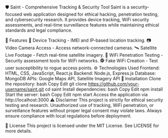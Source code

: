 🛡️ Saint - Comprehensive Tracking & Security Tool
Saint is a security-focused web application designed for ethical hacking, penetration testing, and cybersecurity research. It provides device tracking, WiFi security assessments, and real-time surveillance features while maintaining ethical standards and legal compliance.

🚀 Features
📍 Device Tracking - IMEI and IP-based location tracking.
📷 Video Camera Access - Access network-connected cameras.
🛰️ Satellite Live Footage - Fetch real-time satellite imagery.
📡 WiFi Penetration Testing - Security assessment tools for WiFi networks.
🕵️ Fake WiFi Creation - Test user susceptibility to rogue access points.
⚙️ Technologies Used
Frontend: HTML, CSS, JavaScript, React.js
Backend: Node.js, Express.js
Database: MongoDB
APIs: Google Maps API, Satellite Imagery API
🔧 Installation
Clone the repository:
bash
Copy
Edit
git clone https://github.com/your-username/saint.git
cd saint
Install dependencies:
bash
Copy
Edit
npm install
Start the server:
bash
Copy
Edit
npm start
Access the application via http://localhost:3000
⚠️ Disclaimer
This project is strictly for ethical security testing and research. Unauthorized use of tracking, WiFi penetration, or surveillance features without proper legal consent may violate laws. Always ensure compliance with local regulations before deployment.

📜 License
This project is licensed under the MIT License. See LICENSE for more details.
